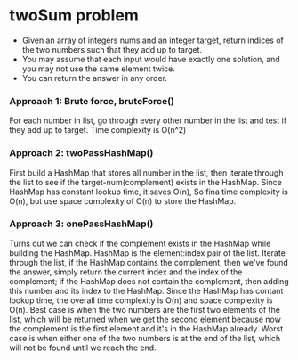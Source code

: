 # twoSum problem
* Given an array of integers nums and an integer target, return indices of the two numbers such that they add up to target.
* You may assume that each input would have exactly one solution, and you may not use the same element twice.
* You can return the answer in any order.

### Approach 1: Brute force, bruteForce()
For each number in list, go through every other number in the list and test if they add up to target. Time complexity is O(n^2) 

### Approach 2: twoPassHashMap()
First build a HashMap that stores all number in the list, then iterate through the list to see if the target-num(complement) exists in the HashMap. Since HashMap has constant lookup time, it saves O(n), So fina time complexity is O(n), but use space complexity of O(n) to store the HashMap.

### Approach 3: onePassHashMap()
Turns out we can check if the complement exists in the HashMap while building the HashMap. HashMap is the element:index pair of the list. Iterate through the list, if the HashMap contains the complement, then we've found the answer, simply return the current index and the index of the complement; if the HashMap does not contain the complement, then adding this number and its index to the HashMap. Since the HashMap has contant lookup time, the overall time complexity is O(n) and space complexity is O(n). Best case is when the two numbers are the first two elements of the list, which will be returned when we get the second element because now the complement is the first element and it's in the HashMap already. Worst case is when either one of the two numbers is at the end of the list, which will not be found until we reach the end.
